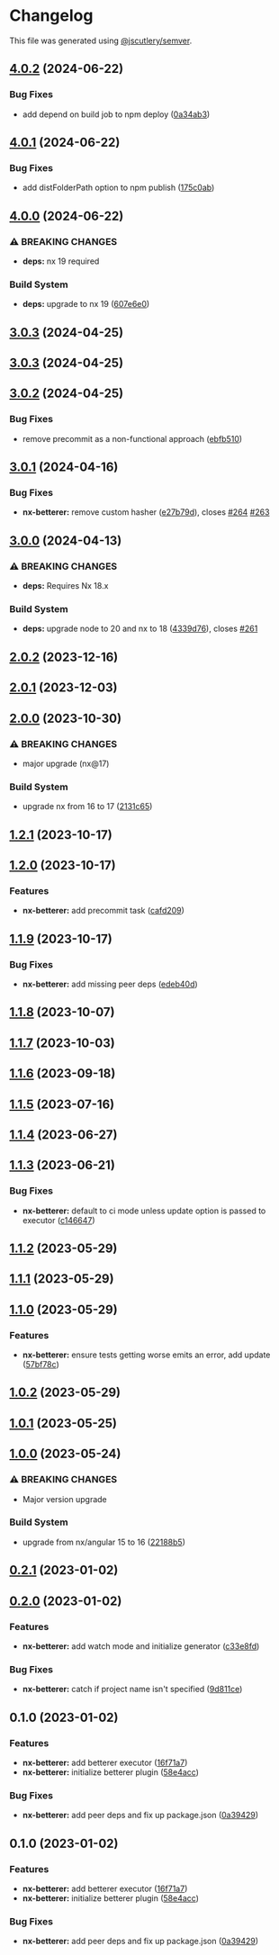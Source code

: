 # Changelog

This file was generated using [@jscutlery/semver](https://github.com/jscutlery/semver).

## [4.0.2](https://github.com/spaceribs/spaceribs/compare/nx-betterer-4.0.1...nx-betterer-4.0.2) (2024-06-22)


### Bug Fixes

* add depend on build job to npm deploy ([0a34ab3](https://github.com/spaceribs/spaceribs/commit/0a34ab34299e5e0370c854b6a47f1962c991372d))

## [4.0.1](https://github.com/spaceribs/spaceribs/compare/nx-betterer-4.0.0...nx-betterer-4.0.1) (2024-06-22)


### Bug Fixes

* add distFolderPath option to npm publish ([175c0ab](https://github.com/spaceribs/spaceribs/commit/175c0abbc07a8c049dd0c1a0a3c4c0e7c83df8ee))

## [4.0.0](https://github.com/spaceribs/spaceribs/compare/nx-betterer-3.0.3...nx-betterer-4.0.0) (2024-06-22)


### ⚠ BREAKING CHANGES

* **deps:** nx 19 required

### Build System

* **deps:** upgrade to nx 19 ([607e6e0](https://github.com/spaceribs/spaceribs/commit/607e6e086530bc73907a0ce465a3b00d58691871))

## [3.0.3](https://github.com/spaceribs/spaceribs/compare/nx-betterer-3.0.2...nx-betterer-3.0.3) (2024-04-25)

## [3.0.3](https://github.com/spaceribs/spaceribs/compare/nx-betterer-3.0.2...nx-betterer-3.0.3) (2024-04-25)

## [3.0.2](https://github.com/spaceribs/spaceribs/compare/nx-betterer-3.0.1...nx-betterer-3.0.2) (2024-04-25)


### Bug Fixes

* remove precommit as a non-functional approach ([ebfb510](https://github.com/spaceribs/spaceribs/commit/ebfb510f4152445032d8726f57b8a7c705d6aec5))

## [3.0.1](https://github.com/spaceribs/spaceribs/compare/nx-betterer-3.0.0...nx-betterer-3.0.1) (2024-04-16)


### Bug Fixes

* **nx-betterer:** remove custom hasher ([e27b79d](https://github.com/spaceribs/spaceribs/commit/e27b79da33b82d44be53b1e86db4c02f4210c2cd)), closes [#264](https://github.com/spaceribs/spaceribs/issues/264) [#263](https://github.com/spaceribs/spaceribs/issues/263)

## [3.0.0](https://github.com/spaceribs/spaceribs/compare/nx-betterer-2.0.2...nx-betterer-3.0.0) (2024-04-13)


### ⚠ BREAKING CHANGES

* **deps:** Requires Nx 18.x

### Build System

* **deps:** upgrade node to 20 and nx to 18 ([4339d76](https://github.com/spaceribs/spaceribs/commit/4339d76c0742f05862ce1d814035ce9abb885ded)), closes [#261](https://github.com/spaceribs/spaceribs/issues/261)

## [2.0.2](https://github.com/spaceribs/spaceribs/compare/nx-betterer-2.0.1...nx-betterer-2.0.2) (2023-12-16)

## [2.0.1](https://github.com/spaceribs/spaceribs/compare/nx-betterer-2.0.0...nx-betterer-2.0.1) (2023-12-03)

## [2.0.0](https://github.com/spaceribs/spaceribs/compare/nx-betterer-1.2.1...nx-betterer-2.0.0) (2023-10-30)


### ⚠ BREAKING CHANGES

* major upgrade (nx@17)

### Build System

* upgrade nx from 16 to 17 ([2131c65](https://github.com/spaceribs/spaceribs/commit/2131c6513226dfde256cf2eea6dac30f04ff551e))

## [1.2.1](https://github.com/spaceribs/spaceribs/compare/nx-betterer-1.2.0...nx-betterer-1.2.1) (2023-10-17)

## [1.2.0](https://github.com/spaceribs/spaceribs/compare/nx-betterer-1.1.9...nx-betterer-1.2.0) (2023-10-17)


### Features

* **nx-betterer:** add precommit task ([cafd209](https://github.com/spaceribs/spaceribs/commit/cafd209c1435aefe30bbfdd1f87e2eca2dafe1fa))

## [1.1.9](https://github.com/spaceribs/spaceribs/compare/nx-betterer-1.1.8...nx-betterer-1.1.9) (2023-10-17)


### Bug Fixes

* **nx-betterer:** add missing peer deps ([edeb40d](https://github.com/spaceribs/spaceribs/commit/edeb40d86e1e6af596984017a719be0b9172bc71))

## [1.1.8](https://github.com/spaceribs/spaceribs/compare/nx-betterer-1.1.7...nx-betterer-1.1.8) (2023-10-07)

## [1.1.7](https://github.com/spaceribs/spaceribs/compare/nx-betterer-1.1.6...nx-betterer-1.1.7) (2023-10-03)

## [1.1.6](https://github.com/spaceribs/spaceribs/compare/nx-betterer-1.1.5...nx-betterer-1.1.6) (2023-09-18)

## [1.1.5](https://github.com/spaceribs/spaceribs/compare/nx-betterer-1.1.4...nx-betterer-1.1.5) (2023-07-16)

## [1.1.4](https://github.com/spaceribs/spaceribs/compare/nx-betterer-1.1.3...nx-betterer-1.1.4) (2023-06-27)

## [1.1.3](https://github.com/spaceribs/spaceribs/compare/nx-betterer-1.1.2...nx-betterer-1.1.3) (2023-06-21)


### Bug Fixes

* **nx-betterer:** default to ci mode unless update option is passed to executor ([c146647](https://github.com/spaceribs/spaceribs/commit/c146647366306ad7adbcc972d8c223b114021d84))

## [1.1.2](https://github.com/spaceribs/spaceribs/compare/nx-betterer-1.1.1...nx-betterer-1.1.2) (2023-05-29)

## [1.1.1](https://github.com/spaceribs/spaceribs/compare/nx-betterer-1.1.0...nx-betterer-1.1.1) (2023-05-29)

## [1.1.0](https://github.com/spaceribs/spaceribs/compare/nx-betterer-1.0.2...nx-betterer-1.1.0) (2023-05-29)


### Features

* **nx-betterer:** ensure tests getting worse emits an error, add update ([57bf78c](https://github.com/spaceribs/spaceribs/commit/57bf78cd18b0d7d5b4d06e798028efd743959291))

## [1.0.2](https://github.com/spaceribs/spaceribs/compare/nx-betterer-1.0.1...nx-betterer-1.0.2) (2023-05-29)

## [1.0.1](https://github.com/spaceribs/spaceribs/compare/nx-betterer-1.0.0...nx-betterer-1.0.1) (2023-05-25)

## [1.0.0](https://github.com/spaceribs/spaceribs/compare/nx-betterer-0.2.1...nx-betterer-1.0.0) (2023-05-24)


### ⚠ BREAKING CHANGES

* Major version upgrade

### Build System

* upgrade from nx/angular 15 to 16 ([22188b5](https://github.com/spaceribs/spaceribs/commit/22188b5027d6e8e909020af3eaf4e9724d99d2f4))

## [0.2.1](https://github.com/spaceribs/spaceribs/compare/nx-betterer-0.2.0...nx-betterer-0.2.1) (2023-01-02)

## [0.2.0](https://github.com/spaceribs/spaceribs/compare/nx-betterer-0.1.0...nx-betterer-0.2.0) (2023-01-02)


### Features

* **nx-betterer:** add watch mode and initialize generator ([c33e8fd](https://github.com/spaceribs/spaceribs/commit/c33e8fdb1bca61368089573943d0e64c65a7414f))


### Bug Fixes

* **nx-betterer:** catch if project name isn't specified ([9d811ce](https://github.com/spaceribs/spaceribs/commit/9d811ce90b0f493071e9cf951e19e020f1618a9f))

## 0.1.0 (2023-01-02)


### Features

* **nx-betterer:** add betterer executor ([16f71a7](https://github.com/spaceribs/spaceribs/commit/16f71a7a40febb9b91df18029ab143655ba8430f))
* **nx-betterer:** initialize betterer plugin ([58e4acc](https://github.com/spaceribs/spaceribs/commit/58e4acc68088ec00f781f36548589563f5601033))


### Bug Fixes

* **nx-betterer:** add peer deps and fix up package.json ([0a39429](https://github.com/spaceribs/spaceribs/commit/0a39429463d09338c50290d162152cd70d09de9f))

## 0.1.0 (2023-01-02)


### Features

* **nx-betterer:** add betterer executor ([16f71a7](https://github.com/spaceribs/spaceribs/commit/16f71a7a40febb9b91df18029ab143655ba8430f))
* **nx-betterer:** initialize betterer plugin ([58e4acc](https://github.com/spaceribs/spaceribs/commit/58e4acc68088ec00f781f36548589563f5601033))


### Bug Fixes

* **nx-betterer:** add peer deps and fix up package.json ([0a39429](https://github.com/spaceribs/spaceribs/commit/0a39429463d09338c50290d162152cd70d09de9f))
